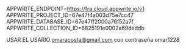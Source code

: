 APPWRITE_ENDPOINT=https://fra.cloud.appwrite.io/v1
APPWRITE_PROJECT_ID=67e47f4a003d75e7cc47
APPWRITE_DATABASE_ID=67e47ff2000a76f52a7f
APPWRITE_COLLECTION_ID=6825191e0002a69deddb

USAR EL USARIO omaracosta@gmail.com con contraseña omar1228
